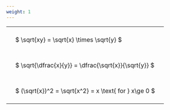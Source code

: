```yaml
---
weight: 1
---
```


<style type="text/css">
#T_28162 th.col_heading {
  text-align: left;
  font-size: 1em;
}
#T_28162 td {
  text-align: left;
  font-size: 1em;
  padding: 1.5em;
}
</style>
<table id="T_28162">
  <thead>
  </thead>
  <tbody>
    <tr>
      <td id="T_28162_row0_col0" class="data row0 col0" >$ \sqrt{xy} = \sqrt{x} \times \sqrt{y} $</td>
    </tr>
    <tr>
      <td id="T_28162_row1_col0" class="data row1 col0" >$ \sqrt{\dfrac{x}{y}} = \dfrac{\sqrt{x}}{\sqrt{y}} $</td>
    </tr>
    <tr>
      <td id="T_28162_row2_col0" class="data row2 col0" >$ (\sqrt{x})^2 = \sqrt{x^2} = x \text{ for } x\ge 0 $</td>
    </tr>
  </tbody>
</table>
